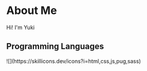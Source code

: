 <h1>
  About Me
</h1>
<p>Hi! I'm Yuki</p>
<h2>Programming Languages</h2>
![](https://skillicons.dev/icons?i=html,css,js,pug,sass)
<!--
**Takatsu-yuki/Takatsu-yuki** is a ✨ _special_ ✨ repository because its `README.md` (this file) appears on your GitHub profile.

Here are some ideas to get you started:

- 🔭 I’m currently working on ...
- 🌱 I’m currently learning ...
- 👯 I’m looking to collaborate on ...
- 🤔 I’m looking for help with ...
- 💬 Ask me about ...
- 📫 How to reach me: ...
- 😄 Pronouns: ...
- ⚡ Fun fact: ...
-->
